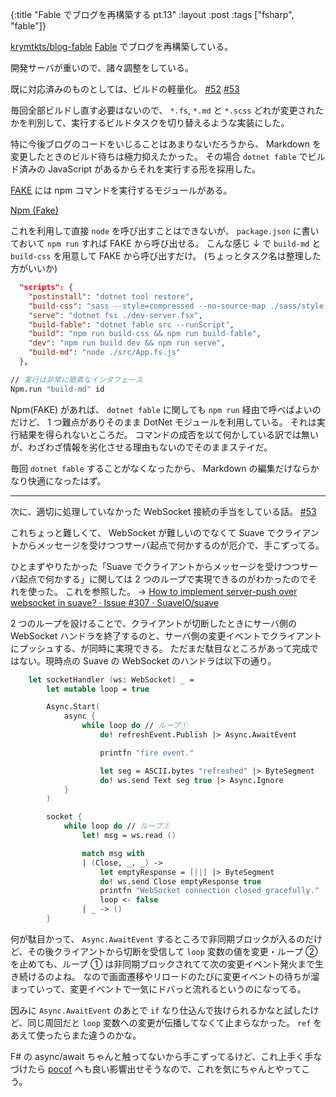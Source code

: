 {:title "Fable でブログを再構築する pt.13"
:layout :post
:tags ["fsharp", "fable"]}

[krymtkts/blog-fable](https://github.com/krymtkts/blog-fable) [Fable](https://fable.io/) でブログを再構築している。

開発サーバが重いので、諸々調整をしている。

既に対応済みのものとしては、ビルドの軽量化。 [#52](https://github.com/krymtkts/blog-fable/pull/52) [#53](https://github.com/krymtkts/blog-fable/pull/53)

毎回全部ビルドし直す必要はないので、 `*.fs`, `*.md` と `*.scss` どれが変更されたかを判別して、実行するビルドタスクを切り替えるような実装にした。

特に今後ブログのコードをいじることはあまりないだろうから、 Markdown を変更したときのビルド待ちは極力抑えたかった。
その場合 `dotnet fable` でビルド済みの JavaScript があるからそれを実行する形を採用した。

[FAKE](https://fake.build/index.html) には npm コマンドを実行するモジュールがある。

[Npm (Fake)](https://fake.build/reference/fake-javascript-npm.html)

これを利用して直接 `node` を呼び出すことはできないが、 `package.json` に書いておいて `npm run` すれば FAKE から呼び出せる。
こんな感じ ↓ で `build-md` と `build-css` を用意して FAKE から呼び出すだけ。 (ちょっとタスク名は整理した方がいいか)

```json
  "scripts": {
    "postinstall": "dotnet tool restore",
    "build-css": "sass --style=compressed --no-source-map ./sass/style.scss ./docs/blog-fable/css/style.css",
    "serve": "dotnet fsi ./dev-server.fsx",
    "build-fable": "dotnet fable src --runScript",
    "build": "npm run build-css && npm run build-fable",
    "dev": "npm run build dev && npm run serve",
    "build-md": "node ./src/App.fs.js"
  },
```

```fsharp
// 実行は非常に簡素なインタフェース
Npm.run "build-md" id
```

Npm(FAKE) があれば、 `dotnet fable` に関しても `npm run` 経由で呼べばよいのだけど、 1 つ難点がありそのまま DotNet モジュールを利用している。
それは実行結果を得られないところだ。
コマンドの成否を以て何かしている訳では無いが、わざわざ情報を劣化させる理由もないのでそのままステイだ。

毎回 `dotnet fable` することがなくなったから、 Markdown の編集だけならかなり快適になったはず。

---

次に、適切に処理していなかった WebSocket 接続の手当をしている話。 [#53](https://github.com/krymtkts/blog-fable/pull/53)

これちょっと難しくて、 WebSocket が難しいのでなくて Suave でクライアントからメッセージを受けつつサーバ起点で何かするのが厄介で、手こずってる。

ひとまずやりたかった「Suave でクライアントからメッセージを受けつつサーバ起点で何かする」に関しては 2 つのループで実現できるのがわかったのでそれを使った。
これを参照した。 → [How to implement server-push over websocket in suave? · Issue #307 · SuaveIO/suave](https://github.com/SuaveIO/suave/issues/307)

2 つのループを設けることで、クライアントが切断したときにサーバ側の WebSocket ハンドラを終了するのと、サーバ側の変更イベントでクライアントにプッシュする、が同時に実現できる。
ただまだ駄目なところがあって完成ではない。現時点の Suave の WebSocket のハンドラは以下の通り。

```fsharp
    let socketHandler (ws: WebSocket) _ =
        let mutable loop = true

        Async.Start(
            async {
                while loop do // ループ①
                    do! refreshEvent.Publish |> Async.AwaitEvent

                    printfn "fire event."

                    let seg = ASCII.bytes "refreshed" |> ByteSegment
                    do! ws.send Text seg true |> Async.Ignore
            }
        )

        socket {
            while loop do // ループ②
                let! msg = ws.read ()

                match msg with
                | (Close, _, _) ->
                    let emptyResponse = [||] |> ByteSegment
                    do! ws.send Close emptyResponse true
                    printfn "WebSocket connection closed gracefully."
                    loop <- false
                | _ -> ()
        }
```

何が駄目かって、 `Async.AwaitEvent` するところで非同期ブロックが入るのだけど、その後クライアントから切断を受信して `loop` 変数の値を変更・ループ ② を止めても、ループ ① は非同期ブロックされてて次の変更イベント発火まで生き続けるのよね。
なので画面遷移やリロードのたびに変更イベントの待ちが溜まっていって、変更イベントで一気にドバっと流れるというのになってる。

因みに `Async.AwaitEvent` のあとで `if` なり仕込んで抜けられるかなと試したけど、同じ周回だと `loop` 変数への変更が伝播してなくて止まらなかった。 `ref` をあえて使ったらまた違うのかな。

F# の async/await ちゃんと触ってないから手こずってるけど、これ上手く手なづけたら [pocof](https://github.com/krymtkts/pocof) へも良い影響出せそうなので、これを気にちゃんとやってこう。
